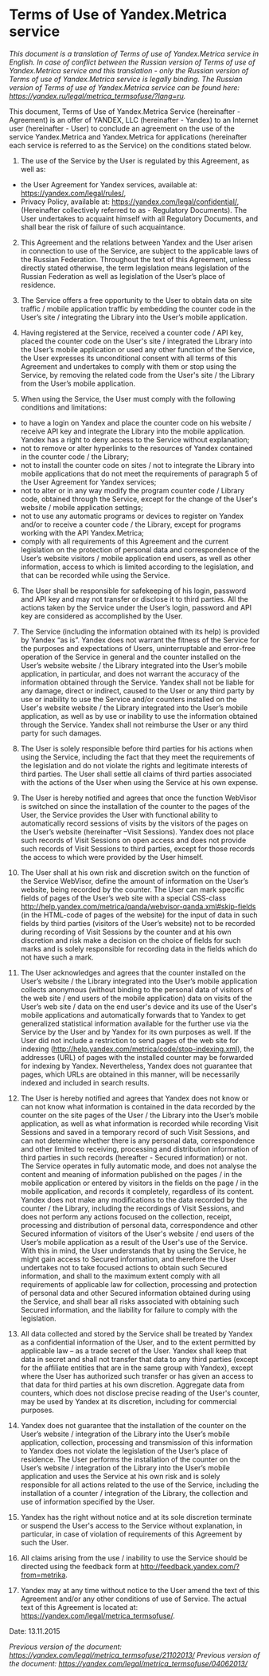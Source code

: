 # Terms of Use of Yandex.Metriсa service

*This document is a translation of Terms of use of Yandex.Metriсa service in English. In case of conflict between the Russian version of Terms of use of Yandex.Metriсa service and this translation - only the Russian version of Terms of use of Yandex.Metriсa service is legally binding. The Russian version of Terms of use of Yandex.Metriсa service can be found here: https://yandex.ru/legal/metrica_termsofuse/?lang=ru.*

This document, Terms of Use of Yandex.Metriсa Service (hereinafter - Agreement) is an offer of YANDEX, LLC (hereinafter - Yandex) to an Internet user (hereinafter - User) to conclude an agreement on the use of the service Yandex.Metrica and Yandex.Metrica for applications (hereinafter each service is referred to as the Service) on the conditions stated below.

1. The use of the Service by the User is regulated by this Agreement, as well as:
 * the User Agreement for Yandex services, available at: https://yandex.com/legal/rules/,
 * Privacy Policy, available at: https://yandex.com/legal/confidential/,
(Hereinafter collectively referred to as - Regulatory Documents).
The User undertakes to acquaint himself with all Regulatory Documents, and shall bear the risk of failure of such acquaintance.

2. This Agreement and the relations between Yandex and the User arisen in connection to use of the Service, are subject to the applicable laws of the Russian Federation. Throughout the text of this Agreement, unless directly stated otherwise, the term legislation means legislation of the Russian Federation as well as legislation of the User’s place of residence.

3. The Service offers a free opportunity to the User to obtain data on site traffic / mobile application traffic by embedding the counter code in the User’s site / integrating the Library into the User’s mobile application.

4. Having registered at the Service, received a counter code / API key, placed the counter code on the User's site / integrated the Library into the User’s mobile application or used any other function of the Service, the User expresses its unconditional consent with all terms of this Agreement and undertakes to comply with them or stop using the Service, by removing the related code from the User's site / the Library from the User’s mobile application.

5. When using the Service, the User must comply with the following conditions and limitations:
 * to have a login on Yandex and place the counter code on his website / receive API key and integrate the Library into the mobile application. Yandex has a right to deny access to the Service without explanation;
 * not to remove or alter hyperlinks to the resources of Yandex contained in the counter code / the Library;
 * not to install the counter code on sites / not to integrate the Library into mobile applications that do not meet the requirements of paragraph 5 of the User Agreement for Yandex services;
 * not to alter or in any way modify the program counter code / Library code, obtained through the Service, except for the change of the User's website / mobile application settings;
 * not to use any automatic programs or devices to register on Yandex and/or to receive a counter code / the Library, except for programs working with the API Yandex.Metrica;
 * comply with all requirements of this Agreement and the current legislation on the protection of personal data and correspondence of the User’s website visitors / mobile application end users, as well as other information, access to which is limited according to the legislation, and that can be recorded while using the Service.

6. The User shall be responsible for safekeeping of his login, password and API key and may not transfer or disclose it to third parties. All the actions taken by the Service under the User’s login, password and API key are considered as accomplished by the User.

7. The Service (including the information obtained with its help) is provided by Yandex “as is”. Yandex does not warrant the fitness of the Service for the purposes and expectations of Users, uninterruptable and error-free operation of the Service in general and the counter installed on the User’s website website / the Library integrated into the User’s mobile application, in particular, and does not warrant the accuracy of the information obtained through the Service. Yandex shall not be liable for any damage, direct or indirect, caused to the User or any third party by use or inability to use the Service and/or counters installed on the User's website website / the Library integrated into the User’s mobile application, as well as by use or inability to use the information obtained through the Service. Yandex shall not reimburse the User or any third party for such damages.

8. The User is solely responsible before third parties for his actions when using the Service, including the fact that they meet the requirements of the legislation and do not violate the rights and legitimate interests of third parties. The User shall settle all claims of third parties associated with the actions of the User when using the Service at his own expense.

9. The User is hereby notified and agrees that once the function WebVisor is switched on since the installation of the counter to the pages of the User, the Service provides the User with functional ability to automatically record sessions of visits by the visitors of the pages on the User’s website (hereinafter –Visit Sessions). Yandex does not place such records of Visit Sessions on open access and does not provide such records of Visit Sessions to third parties, except for those records the access to which were provided by the User himself.

10. The User shall at his own risk and discretion switch on the function of the Service WebVisor, define the amount of information on the User’s website, being recorded by the counter. The User can mark specific fields of pages of the User’s web site with a special CSS-class http://help.yandex.com/metrica/qanda/webvisor-qanda.xml#skip-fields (in the HTML-code of pages of the website) for the input of data in such fields by third parties (visitors of the User’s website) not to be recorded during recording of Visit Sessions by the counter and at his own discretion and risk make a decision on the choice of fields for such marks and is solely responsible for recording data in the fields which do not have such a mark.

11. The User acknowledges and agrees that the counter installed on the User’s website / the Library integrated into the User’s mobile application collects anonymous (without binding to the personal data of visitors of the web site / end users of the mobile application) data on visits of the User’s web site / data on the end user's device and its use of the User's mobile applications and automatically forwards that to Yandex to get generalized statistical information available for the further use via the Service by the User and by Yandex for its own purposes as well. If the User did not include a restriction to send pages of the web site for indexing (http://help.yandex.com/metrica/code/stop-indexing.xml), the addresses (URL) of pages with the installed counter may be forwarded for indexing by Yandex. Nevertheless, Yandex does not guarantee that pages, which URLs are obtained in this manner, will be necessarily indexed and included in search results.

12. The User is hereby notified and agrees that Yandex does not know or can not know what information is contained in the data recorded by the counter on the site pages of the User / the Library into the User’s mobile application, as well as what information is recorded while recording Visit Sessions and saved in a temporary record of such Visit Sessions, and can not determine whether there is any personal data, correspondence and other limited to receiving, processing and distribution information of third parties in such records (hereafter - Secured information) or not. The Service operates in fully automatic mode, and does not analyse the content and meaning of information published on the pages / in the mobile application or entered by visitors in the fields on the page / in the mobile application, and records it completely, regardless of its content. Yandex does not make any modifications to the data recorded by the counter / the Library, including the recordings of Visit Sessions, and does not perform any actions focused on the collection, receipt, processing and distribution of personal data, correspondence and other Secured information of visitors of the User's website / end users of the User’s mobile application as a result of the User's use of the Service. With this in mind, the User understands that by using the Service, he might gain access to Secured information, and therefore the User undertakes not to take focused actions to obtain such Secured information, and shall to the maximum extent comply with all requirements of applicable law for collection, processing and protection of personal data and other Secured information obtained during using the Service, and shall bear all risks associated with obtaining such Secured information, and the liability for failure to comply with the legislation.

13. All data collected and stored by the Service shall be treated by Yandex as a confidential information of the User, and to the extent permitted by applicable law – as a trade secret of the User. Yandex shall keep that data in secret and shall not transfer that data to any third parties (except for the affiliate entities that are in the same group with Yandex), except where the User has authorized such transfer or has given an access to that data for third parties at his own discretion. Aggregate data from counters, which does not disclose precise reading of the User's counter, may be used by Yandex at its discretion, including for commercial purposes.

14. Yandex does not guarantee that the installation of the counter on the User’s website / integration of the Library into the User’s mobile application, collection, processing and transmission of this information to Yandex does not violate the legislation of the User’s place of residence. The User performs the installation of the counter on the User’s website / integration of the Library into the User’s mobile application and uses the Service at his own risk and is solely responsible for all actions related to the use of the Service, including the installation of a counter / integration of the Library, the collection and use of information specified by the User.

15. Yandex has the right without notice and at its sole discretion terminate or suspend the User's access to the Service without explanation, in particular, in case of violation of requirements of this Agreement by such the User.

16. All claims arising from the use / inability to use the Service should be directed using the feedback form at http://feedback.yandex.com/?from=metrika.

17. Yandex may at any time without notice to the User amend the text of this Agreement and/or any other conditions of use of Service. The actual text of this Agreement is located at: https://yandex.com/legal/metrica_termsofuse/.

Date: 13.11.2015

*Previous version of the document: https://yandex.com/legal/metrica_termsofuse/21102013/*
*Previous version of the document: https://yandex.com/legal/metrica_termsofuse/04062013/*